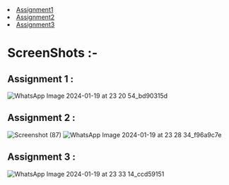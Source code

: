 <li><a href="">Assignment1</a></li>
<li><a href="">Assignment2</a></li>
<li><a href="">Assignment3</a></li>


#  ScreenShots :-

## Assignment 1 :
![WhatsApp Image 2024-01-19 at 23 20 54_bd90315d](https://github.com/Om-Bhandarkar/PYQT/assets/99426684/ad5523b5-ab85-4658-a552-310c32b7f255)

## Assignment 2 :
![Screenshot (87)](https://github.com/Om-Bhandarkar/PYQT/assets/99426684/98c93078-c42f-499e-9c01-6310e822ebe6)
![WhatsApp Image 2024-01-19 at 23 28 34_f96a9c7e](https://github.com/Om-Bhandarkar/PYQT/assets/99426684/2f9ce695-89d5-4bf1-8d6c-44f129427f03)

##  Assignment 3 :
![WhatsApp Image 2024-01-19 at 23 33 14_ccd59151](https://github.com/Om-Bhandarkar/PYQT/assets/99426684/f69825b8-6220-4feb-ba84-867277b6e704)

